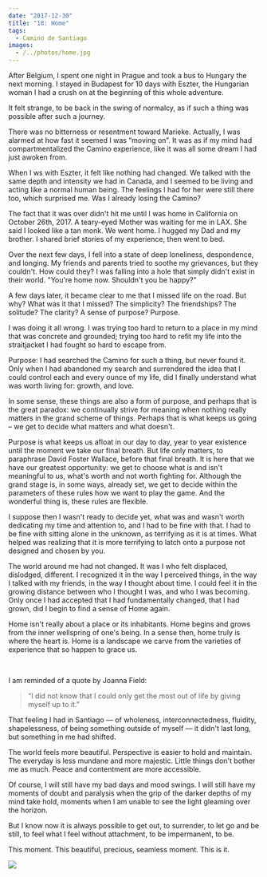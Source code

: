 ```yaml
---
date: "2017-12-30"
title: "18: Home"
tags:
  - Camino de Santiago
images:
  - /../photos/home.jpg
---
```


After Belgium, I spent one night in Prague and took a bus to Hungary the next morning. I stayed in Budapest for 10 days with Eszter, the Hungarian woman I had a crush on at the beginning of this whole adventure.

It felt strange, to be back in the swing of normalcy, as if such a thing was possible after such a journey.

There was no bitterness or resentment toward Marieke. Actually, I was alarmed at how fast it seemed I was “moving on”. It was as if my mind had compartmentalized the Camino experience, like it was all some dream I had just awoken from.

When I ws with Eszter, it felt like nothing had changed. We talked with the same depth and intensity we had in Canada, and I seemed to be living and acting like a normal human being. The feelings I had for her were still there too, which surprised me. Was I already losing the Camino?

The fact that it was over didn't hit me until I was home in California on October 26th, 2017. A teary-eyed Mother was waiting for me in LAX. She said I looked like a tan monk. We went home. I hugged my Dad and my brother. I shared brief stories of my experience, then went to bed.

Over the next few days, I fell into a state of deep loneliness, despondence, and longing. My friends and parents tried to soothe my grievances, but they couldn't. How could they? I was falling into a hole that simply didn't exist in their world. "You're home now. Shouldn't you be happy?"

A few days later, it became clear to me that I missed life on the road. But why? What was it that I missed? The simplicity? The friendships? The solitude? The clarity? A sense of purpose? Purpose.

I was doing it all wrong. I was trying too hard to return to a place in my mind that was concrete and grounded; trying too hard to refit my life into the straitjacket I had fought so hard to escape from.

Purpose: I had searched the Camino for such a thing, but never found it. Only when I had abandoned my search and surrendered the idea that I could control each and every ounce of my life, did I finally understand what was worth living for: growth, and love. 

In some sense, these things are also a form of purpose, and perhaps that is the great paradox: we continually strive for meaning when nothing really matters in the grand scheme of things. Perhaps that is what keeps us going – we get to decide what matters and what doesn't.

Purpose is what keeps us afloat in our day to day, year to year existence until the moment we take our final breath. But life only matters, to paraphrase David Foster Wallace, before that final breath. It is here that we have our greatest opportunity: we get to choose what is and isn't meaningful to us, what's worth and not worth fighting for. Although the grand stage is, in some ways, already set, we get to decide within the parameters of these rules how we want to play the game. And the wonderful thing is, these rules are flexible.

I suppose then I wasn't ready to decide yet, what was and wasn't worth dedicating my time and attention to, and I had to be fine with that. I had to be fine with sitting alone in the unknown, as terrifying as it is at times. What helped was realizing that it is more terrifying to latch onto a purpose not designed and chosen by you.

The world around me had not changed. It was I who felt displaced, dislodged, different. I recognized it in the way I perceived things, in the way I talked with my friends, in the way I thought about time. I could feel it in the growing distance between who I thought I was, and who I was becoming. Only once I had accepted that I had fundamentally changed, that I had grown, did I begin to find a sense of Home again.

Home isn't really about a place or its inhabitants. Home begins and grows from the inner wellspring of one's being. In a sense then, home truly is where the heart is. Home is a landscape we carve from the varieties of experience that so happen to grace us.

<br>

I am reminded of a quote by Joanna Field:

> “I did not know that I could only get the most out of life by giving myself up to it.”

That feeling I had in Santiago –– of wholeness, interconnectedness, fluidity, shapelessness, of being something outside of myself –– it didn't last long, but something in me had shifted.

The world feels more beautiful. Perspective is easier to hold and maintain. The everyday is less mundane and more majestic. Little things don't bother me as much. Peace and contentment are more accessible.

Of course, I will still have my bad days and mood swings. I will still have my moments of doubt and paralysis when the grip of the darker depths of my mind take hold, moments when I am unable to see the light gleaming over the horizon.

But I know now it is always possible to get out, to surrender, to let go and be still, to feel what I feel without attachment, to be impermanent, to be.

This moment. This beautiful, precious, seamless moment. This is it.

![](/../photos/home.jpg)